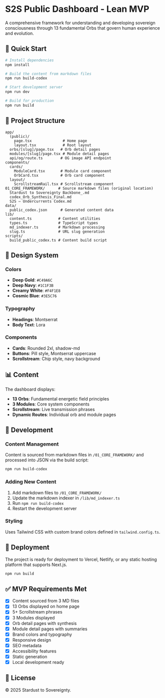 # S2S Public Dashboard - Lean MVP

A comprehensive framework for understanding and developing sovereign consciousness through 13 fundamental Orbs that govern human experience and evolution.

## 🚀 Quick Start

```bash
# Install dependencies
npm install

# Build the content from markdown files
npm run build-codex

# Start development server
npm run dev

# Build for production
npm run build
```

## 📁 Project Structure

```
app/
  (public)/
    page.tsx              # Home page
    layout.tsx            # Root layout
  orbs/[slug]/page.tsx   # Orb detail pages
  modules/[slug]/page.tsx # Module detail pages
  api/og/route.ts        # OG image API endpoint
components/
  cards/
    ModuleCard.tsx       # Module card component
    OrbCard.tsx          # Orb card component
  layout/
    ScrollstreamRail.tsx # Scrollstream component
01_CORE_FRAMEWORK/      # Source markdown files (original location)
  Stardust to Sovereignty Backbone_.md
  codex_Orb_Synthesis_Final.md
  S2S — Undercurrents Codex.md
data/
  public_codex.json      # Generated content data
lib/
  content.ts            # Content utilities
  types.ts              # TypeScript types
  md_indexer.ts         # Markdown processing
  slug.ts               # URL slug generation
scripts/
  build_public_codex.ts # Content build script
```

## 🎨 Design System

### Colors
- **Deep Gold**: `#C49A6C`
- **Deep Navy**: `#1C1F3B`
- **Creamy White**: `#F4F1E8`
- **Cosmic Blue**: `#3E5C76`

### Typography
- **Headings**: Montserrat
- **Body Text**: Lora

### Components
- **Cards**: Rounded 2xl, shadow-md
- **Buttons**: Pill style, Montserrat uppercase
- **Scrollstream**: Chip style, navy background

## 📊 Content

The dashboard displays:

- **13 Orbs**: Fundamental energetic field principles
- **3 Modules**: Core system components
- **Scrollstream**: Live transmission phrases
- **Dynamic Routes**: Individual orb and module pages

## 🔧 Development

### Content Management
Content is sourced from markdown files in `/01_CORE_FRAMEWORK/` and processed into JSON via the build script:

```bash
npm run build-codex
```

### Adding New Content
1. Add markdown files to `/01_CORE_FRAMEWORK/`
2. Update the markdown indexer in `/lib/md_indexer.ts`
3. Run `npm run build-codex`
4. Restart the development server

### Styling
Uses Tailwind CSS with custom brand colors defined in `tailwind.config.ts`.

## 🚀 Deployment

The project is ready for deployment to Vercel, Netlify, or any static hosting platform that supports Next.js.

```bash
npm run build
```

## ✅ MVP Requirements Met

- [x] Content sourced from 3 MD files
- [x] 13 Orbs displayed on home page
- [x] 5+ Scrollstream phrases
- [x] 3 Modules displayed
- [x] Orb detail pages with synthesis
- [x] Module detail pages with summaries
- [x] Brand colors and typography
- [x] Responsive design
- [x] SEO metadata
- [x] Accessibility features
- [x] Static generation
- [x] Local development ready

## 📝 License

© 2025 Stardust to Sovereignty.